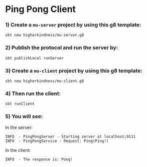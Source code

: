 # Ping Pong Client

### 1) Create a `mu-server` project by using this g8 template:

```
sbt new higherkindness/mu-server.g8
```

### 2) Publish the protocol and run the server by:

```
sbt publishLocal runServer
```

### 3) Create a `mu-client` project by using this g8 template:

```
sbt new higherkindness/mu-client.g8
```

### 4) Then run the client:

```
sbt runClient
```

### 5) You will see:

In the server:

```
INFO  - PingPongServer - Starting server at localhost:9111
INFO  - PingPongService - Request: Ping(Ping!)
```

In the client:

```
INFO  - The response is: Pong!
```
